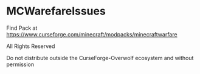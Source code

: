 # MCWarefareIssues
Find Pack at https://www.curseforge.com/minecraft/modpacks/minecraftwarfare

All Rights Reserved

Do not distribute outside the CurseForge-Overwolf ecosystem and without permission
